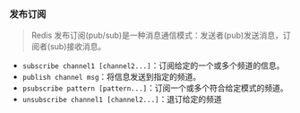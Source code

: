 ### 发布订阅
> Redis 发布订阅(pub/sub)是一种消息通信模式：发送者(pub)发送消息，订阅者(sub)接收消息。
* `subscribe channel1 [channel2...]`：订阅给定的一个或多个频道的信息。
* `publish channel msg`：将信息发送到指定的频道。
* `psubscribe pattern [pattern...]`：订阅一个或多个符合给定模式的频道。
* `unsubscribe channel1 [channel2...]`：退订给定的频道